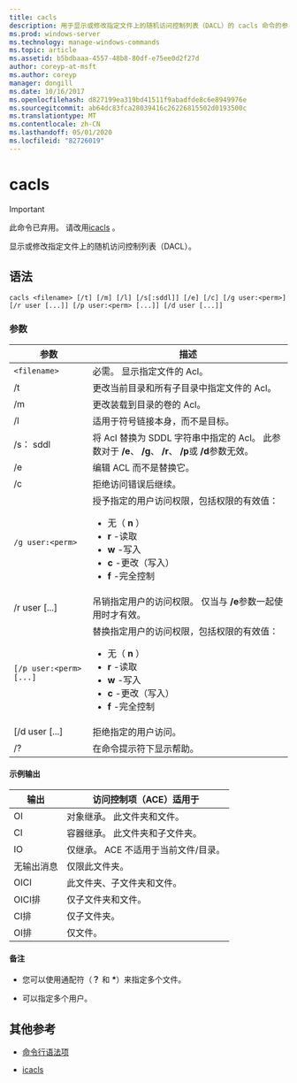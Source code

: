 ```yaml
---
title: cacls
description: 用于显示或修改指定文件上的随机访问控制列表（DACL）的 cacls 命令的参考主题。
ms.prod: windows-server
ms.technology: manage-windows-commands
ms.topic: article
ms.assetid: b5bdbaaa-4557-48b8-80df-e75ee0d2f27d
author: coreyp-at-msft
ms.author: coreyp
manager: dongill
ms.date: 10/16/2017
ms.openlocfilehash: d827199ea319bd41511f9abadfde8c6e8949976e
ms.sourcegitcommit: ab64dc83fca28039416c26226815502d0193500c
ms.translationtype: MT
ms.contentlocale: zh-CN
ms.lasthandoff: 05/01/2020
ms.locfileid: "82726019"
---
```

# <a name="cacls"></a>cacls

>[!IMPORTANT]
> 此命令已弃用。 请改用[icacls](icacls.md) 。  

显示或修改指定文件上的随机访问控制列表（DACL）。  

## <a name="syntax"></a>语法

```  
cacls <filename> [/t] [/m] [/l] [/s[:sddl]] [/e] [/c] [/g user:<perm>] [/r user [...]] [/p user:<perm> [...]] [/d user [...]]  
```

### <a name="parameters"></a>参数

| 参数 | 描述 |
| --------- | ----------- |
| `<filename>` | 必需。 显示指定文件的 Acl。 |
| /t  | 更改当前目录和所有子目录中指定文件的 Acl。 |
| /m | 更改装载到目录的卷的 Acl。 |
| /l | 适用于符号链接本身，而不是目标。 |
| /s： sddl | 将 Acl 替换为 SDDL 字符串中指定的 Acl。 此参数对于 **/e**、 **/g**、 **/r**、 **/p**或 **/d**参数无效。 |
| /e | 编辑 ACL 而不是替换它。 |
| /c | 拒绝访问错误后继续。 |
| `/g user:<perm>` | 授予指定的用户访问权限，包括权限的有效值：<ul><li>无（ **n** ）</li><li>**r** -读取</li><li>**w** -写入</li><li>**c** -更改（写入）</li><li>**f** -完全控制</li></ul> |
| /r user [...] | 吊销指定用户的访问权限。 仅当与 **/e**参数一起使用时才有效。 |
| `[/p user:<perm> [...]` | 替换指定用户的访问权限，包括权限的有效值：<ul><li>无（ **n** ）</li><li>**r** -读取</li><li>**w** -写入</li><li>**c** -更改（写入）</li><li>**f** -完全控制</li></ul> |
| [/d user [...] | 拒绝指定的用户访问。 |
| /? | 在命令提示符下显示帮助。 |

#### <a name="sample-output"></a>示例输出

| 输出 | 访问控制项（ACE）适用于 |
-------- | ------------------------------------- |
| OI | 对象继承。 此文件夹和文件。 |
| CI | 容器继承。 此文件夹和子文件夹。 |
| IO | 仅继承。 ACE 不适用于当前文件/目录。 |
| 无输出消息 | 仅限此文件夹。 |
| OICI | 此文件夹、子文件夹和文件。 |
| OICI排 | 仅子文件夹和文件。 |
| CI排 | 仅子文件夹。 |
| OI排 | 仅文件。 |

#### <a name="remarks"></a>备注

- 您可以使用通配符（**？** 和 **&#42;**）来指定多个文件。

- 可以指定多个用户。  

## <a name="additional-references"></a>其他参考

- [命令行语法项](command-line-syntax-key.md)

- [icacls](icacls.md)
